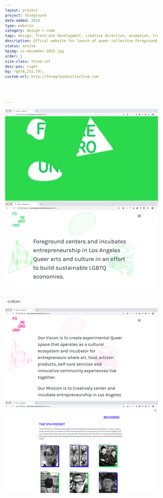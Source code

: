 ```yaml
---
layout: project
project: foreground
date-added: 2018
type: website
category: design + code
tags: design, front-end development, creative direction, animation, transitions,  
description: Offical website for launch of queer collective Foreground. 
status: active
hpimg: ss-december-2015.jpg
order: 1
size-class: three-col
desc-pos: right
bg: rgb(0,232,79);
custom-url: http://foregroundcollective.com




---
```

<article class="work" itemscope itemtype="http://schema.org/BlogPosting">

 <div class="items">
  <div>
	 <img src="/images/foreground.gif" />
	 </div>
  <div>
	 <img src="/images/foreground-2.png" />

	 </div>
  <div>
	 <img src="/images/foreground-3.png" />
	 </div>
	 <div>
	 <img src="/images/foreground-4.png" />
	 </div>
  </div>

</article>

